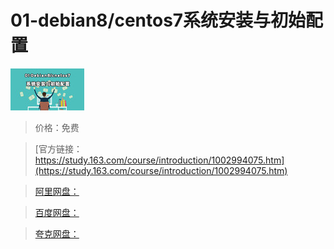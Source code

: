 # 01-debian8/centos7系统安装与初始配置

![img](../../../assets/study163/free/4927782417374459406.jpg)

> 价格：免费

> [官方链接：https://study.163.com/course/introduction/1002994075.htm](https://study.163.com/course/introduction/1002994075.htm)

> [阿里网盘：]()

> [百度网盘：]()

> [夸克网盘：]()

